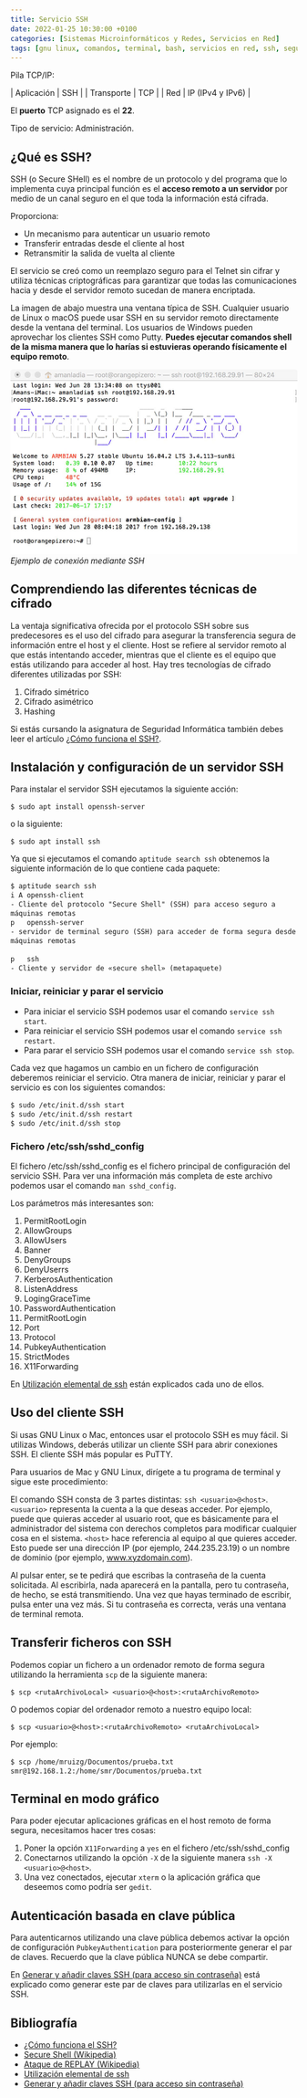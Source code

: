 ```yaml
---
title: Servicio SSH
date: 2022-01-25 10:30:00 +0100
categories: [Sistemas Microinformáticos y Redes, Servicios en Red]
tags: [gnu linux, comandos, terminal, bash, servicios en red, ssh, seguridad informática, smr]
---
```


Pila TCP/IP:

| Aplicación | SSH |
| Transporte | TCP |
| Red | IP (IPv4 y IPv6)  |

El **puerto** TCP asignado es el **22**.

Tipo de servicio: Administración.

## ¿Qué es SSH?

SSH (o Secure SHell) es el nombre de un protocolo y del programa que lo implementa cuya principal función es el **acceso remoto a un servidor** por medio de un canal seguro en el que toda la información está cifrada. 

Proporciona:
- Un mecanismo para autenticar un usuario remoto
- Transferir entradas desde el cliente al host
- Retransmitir la salida de vuelta al cliente

El servicio se creó como un reemplazo seguro para el Telnet sin cifrar y utiliza técnicas criptográficas para garantizar que todas las comunicaciones hacia y desde el servidor remoto sucedan de manera encriptada.

La imagen de abajo muestra una ventana típica de SSH. Cualquier usuario de Linux o macOS puede usar SSH en su servidor remoto directamente desde la ventana del terminal. Los usuarios de Windows pueden aprovechar los clientes SSH como Putty. **Puedes ejecutar comandos shell de la misma manera que lo harías si estuvieras operando físicamente el equipo remoto**.

![img-description](/assets/img/servicio-ssh/ejemplo-ssh.jpg)
_Ejemplo de conexión mediante SSH_

## Comprendiendo las diferentes técnicas de cifrado

La ventaja significativa ofrecida por el protocolo SSH sobre sus predecesores es el uso del cifrado para asegurar la transferencia segura de información entre el host y el cliente. Host se refiere al servidor remoto al que estás intentando acceder, mientras que el cliente es el equipo que estás utilizando para acceder al host. Hay tres tecnologías de cifrado diferentes utilizadas por SSH:

1. Cifrado simétrico
2. Cifrado asimétrico
3. Hashing

Si estás cursando la asignatura de Seguridad Informática también debes leer el artículo [¿Cómo funciona el SSH?](https://www.hostinger.es/tutoriales/que-es-ssh).

## Instalación y configuración de un servidor SSH

Para instalar el servidor SSH ejecutamos la siguiente acción:

```console
$ sudo apt install openssh-server
```

o la siguiente:

```console
$ sudo apt install ssh
```

Ya que si ejecutamos el comando `aptitude search ssh` obtenemos la siguiente información de lo que contiene cada paquete:

```console
$ aptitude search ssh
i A openssh-client                                                                                                 - Cliente del protocolo "Secure Shell" (SSH) para acceso seguro a máquinas remotas                                        
p   openssh-server                                                                                                 - servidor de terminal seguro (SSH) para acceder de forma segura desde máquinas remotas                                   

p   ssh                                                                                                            - Cliente y servidor de «secure shell» (metapaquete)                                                                      
```

### Iniciar, reiniciar y parar el servicio

- Para iniciar el servicio SSH podemos usar el comando `service ssh start`.
- Para reiniciar el servicio SSH podemos usar el comando `service ssh restart`.
- Para parar el servicio SSH podemos usar el comando `service ssh stop`.

Cada vez que hagamos un cambio en un fichero de configuración deberemos reiniciar el servicio. Otra manera de iniciar, reiniciar y parar el servicio es con los siguientes comandos:

```console
$ sudo /etc/init.d/ssh start
$ sudo /etc/init.d/ssh restart
$ sudo /etc/init.d/ssh stop
```

### Fichero /etc/ssh/sshd_config

El fichero /etc/ssh/sshd_config es el fichero principal de configuración del servicio SSH. Para ver una información más completa de este archivo podemos usar el comando `man sshd_config`.

Los parámetros más interesantes son:

1. PermitRootLogin
1. AllowGroups
1. AllowUsers
1. Banner
1. DenyGroups
1. DenyUserrs
1. KerberosAuthentication
1. ListenAddress
1. LogingGraceTime
1. PasswordAuthentication
1. PermitRootLogin
1. Port
1. Protocol
1. PubkeyAuthentication
1. StrictModes
1. X11Forwarding

En [Utilización elemental de ssh](https://github.com/josedom24/serviciosgm_doc/blob/master/linux/acceso/doc/ssh.pdf) están explicados cada uno de ellos.

## Uso del cliente SSH

Si usas GNU Linux o Mac, entonces usar el protocolo SSH es muy fácil. Si utilizas Windows, deberás utilizar un cliente SSH para abrir conexiones SSH. El cliente SSH más popular es PuTTY.

Para usuarios de Mac y GNU Linux, dirígete a tu programa de terminal y sigue este procedimiento:

El comando SSH consta de 3 partes distintas: `ssh <usuario>@<host>`. `<usuario>` representa la cuenta a la que deseas acceder. Por ejemplo, puede que quieras acceder al usuario root, que es básicamente para el administrador del sistema con derechos completos para modificar cualquier cosa en el sistema. `<host>` hace referencia al equipo al que quieres acceder. Esto puede ser una dirección IP (por ejemplo, 244.235.23.19) o un nombre de dominio (por ejemplo, www.xyzdomain.com).

Al pulsar enter, se te pedirá que escribas la contraseña de la cuenta solicitada. Al escribirla, nada aparecerá en la pantalla, pero tu contraseña, de hecho, se está transmitiendo. Una vez que hayas terminado de escribir, pulsa enter una vez más. Si tu contraseña es correcta, verás una ventana de terminal remota.

## Transferir ficheros con SSH

Podemos copiar un fichero a un ordenador remoto de forma segura utilizando la herramienta `scp` de la siguiente manera:

```console
$ scp <rutaArchivoLocal> <usuario>@<host>:<rutaArchivoRemoto>
```

O podemos copiar del ordenador remoto a nuestro equipo local:

```console
$ scp <usuario>@<host>:<rutaArchivoRemoto> <rutaArchivoLocal>
```

Por ejemplo:

```console
$ scp /home/mruizg/Documentos/prueba.txt smr@192.168.1.2:/home/smr/Documentos/prueba.txt
```

## Terminal en modo gráfico

Para poder ejecutar aplicaciones gráficas en el host remoto de forma segura, necesitamos hacer tres cosas:

1. Poner la opción `X11Forwarding` a `yes` en el fichero /etc/ssh/sshd_config
1. Conectarnos utilizando la opción `-X` de la siguiente manera `ssh -X <usuario>@<host>`.
1. Una vez conectados, ejecutar `xterm` o la aplicación gráfica que deseemos como podría ser `gedit`.

## Autenticación basada en clave pública

Para autenticarnos utilizando una clave pública debemos activar la opción de configuración `PubkeyAuthentication` para posteriormente generar el par de claves. Recuerdo que la clave pública NUNCA se debe compartir.

En [Generar y añadir claves SSH (para acceso sin contraseña)](http://www.ubuntufacil.com/2014/01/generar-y-anadir-claves-ssh-para-acceso-sin-contrasenia/) está explicado como generar este par de claves para utilizarlas en el servicio SSH.

## Bibliografía

- [¿Cómo funciona el SSH?](https://www.hostinger.es/tutoriales/que-es-ssh)
- [Secure Shell (Wikipedia)](https://es.wikipedia.org/wiki/Secure_Shell)
- [Ataque de REPLAY (Wikipedia)](https://es.wikipedia.org/wiki/Ataque_de_REPLAY)
- [Utilización elemental de ssh](https://github.com/josedom24/serviciosgm_doc/blob/master/linux/acceso/doc/ssh.pdf)
- [Generar y añadir claves SSH (para acceso sin contraseña)](http://www.ubuntufacil.com/2014/01/generar-y-anadir-claves-ssh-para-acceso-sin-contrasenia/)